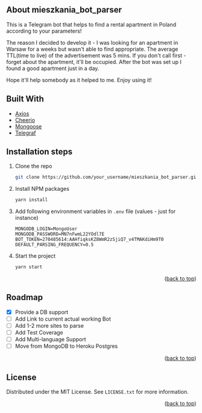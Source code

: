 <div id="top"></div>

<!-- ABOUT THE PROJECT -->
## About mieszkania_bot_parser


This is a Telegram bot that helps to find a rental apartment in Poland according to your parameters!

The reason I decided to develop it - I was looking for an apartment in Warsaw for a weeks but wasn't able to find appropriate. The average TTL(time to live) of the advertisement was 5 mins. If you don't call first - forget about the apartment, it'll be occupied. After the bot was set up I found a good apartment just in a day.

Hope it'll help somebody as it helped to me. Enjoy using it!


## Built With

* [Axios](https://github.com/axios/axios/)
* [Cheerio](https://cheerio.js.org/)
* [Mongoose](https://mongoosejs.com/)
* [Telegraf](https://telegrafjs.org/)



<!-- GETTING STARTED -->
## Installation steps

1. Clone the repo

   ```sh
   git clone https://github.com/your_username/mieszkania_bot_parser.git
   ```
2. Install NPM packages

   ```sh
   yarn install
   ```
3. Add following environment variables in `.env` file (values - just for instance)

   ```env
   MONGODB_LOGIN=MongoUser
   MONGODB_PASSWORD=MN7nFwmL22YOdl7E
   BOT_TOKEN=270485614:AAHfiqksKZ8WmR2zSjiQ7_v4TMAKdiHm9T0
   DEFAULT_PARSING_FREQUENCY=0.5
   ```
   
4. Start the project

   ```sh
   yarn start
   ```

<p align="right">(<a href="#top">back to top</a>)</p>



<!-- ROADMAP -->
## Roadmap

- [x] Provide a DB support
- [ ] Add Link to current actual working Bot
- [ ] Add 1-2 more sites to parse
- [ ] Add Test Coverage
- [ ] Add Multi-language Support
- [ ] Move from MongoDB to Heroku Postgres

<p align="right">(<a href="#top">back to top</a>)</p>



<!-- LICENSE -->
## License

Distributed under the MIT License. See `LICENSE.txt` for more information.

<p align="right">(<a href="#top">back to top</a>)</p>
